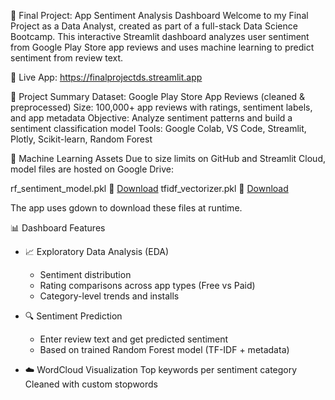 📱 Final Project: App Sentiment Analysis Dashboard
Welcome to my Final Project as a Data Analyst, created as part of a full-stack Data Science Bootcamp. This interactive Streamlit dashboard analyzes user sentiment from Google Play Store app reviews and uses machine learning to predict sentiment from review text.

🔗 Live App: https://finalprojectds.streamlit.app

📌 Project Summary
Dataset: Google Play Store App Reviews (cleaned & preprocessed)
Size: 100,000+ app reviews with ratings, sentiment labels, and app metadata
Objective: Analyze sentiment patterns and build a sentiment classification model
Tools: Google Colab, VS Code, Streamlit, Plotly, Scikit-learn, Random Forest

🤖 Machine Learning Assets
Due to size limits on GitHub and Streamlit Cloud, model files are hosted on Google Drive:

rf_sentiment_model.pkl
📎 [Download](https://drive.google.com/file/d/1xJn2KEJ3VNt4ij9aoge45ZEtBrA-3ODQ/view?usp=drive_link)
tfidf_vectorizer.pkl
📎 [Download](https://drive.google.com/file/d/1xRFKwhVHVbMIPIAlGTO1COKwmhjJgnLY/view?usp=drive_link)

The app uses gdown to download these files at runtime.

📊 Dashboard Features
- 📈 Exploratory Data Analysis (EDA)
  - Sentiment distribution
  - Rating comparisons across app types (Free vs Paid)
  - Category-level trends and installs

- 🔍 Sentiment Prediction
  - Enter review text and get predicted sentiment
  - Based on trained Random Forest model (TF-IDF + metadata)

- ☁️ WordCloud Visualization
Top keywords per sentiment category
Cleaned with custom stopwords
